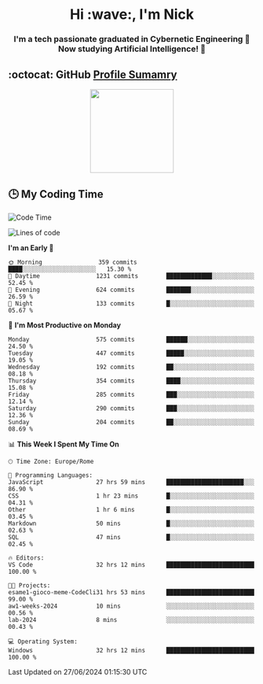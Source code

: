 <h1 align="center">Hi :wave:, I'm Nick</h1>

<h3 align="center">I'm a tech passionate graduated in Cybernetic Engineering 🤖<br>
Now studying Artificial Intelligence! 🧠</h3>


## :octocat: GitHub <a href="https://github.com/vn7n24fzkq/github-profile-summary-cards">Profile Sumamry</a>

<p align="center">
   <img style="height:170px;display:inline-block"  src="http://github-profile-summary-cards.vercel.app/api/cards/profile-details?username=CodeClimberNT&theme=github_dark" />
<!--    <img style="height:170px;display:inline-block"  src="http://github-profile-summary-cards.vercel.app/api/cards/repos-per-language?username=CodeClimberNT&theme=github_dark&exclude=" /> -->
</p>

 ## :clock3: My Coding Time 
 
<!--START_SECTION:waka-->
![Code Time](http://img.shields.io/badge/Code%20Time-338%20hrs%2047%20mins-blue)

![Lines of code](https://img.shields.io/badge/From%20Hello%20World%20I%27ve%20Written-2.8%20million%20lines%20of%20code-blue)

**I'm an Early 🐤** 

```text
🌞 Morning                359 commits         ████░░░░░░░░░░░░░░░░░░░░░   15.30 % 
🌆 Daytime                1231 commits        █████████████░░░░░░░░░░░░   52.45 % 
🌃 Evening                624 commits         ███████░░░░░░░░░░░░░░░░░░   26.59 % 
🌙 Night                  133 commits         █░░░░░░░░░░░░░░░░░░░░░░░░   05.67 % 
```
📅 **I'm Most Productive on Monday** 

```text
Monday                   575 commits         ██████░░░░░░░░░░░░░░░░░░░   24.50 % 
Tuesday                  447 commits         █████░░░░░░░░░░░░░░░░░░░░   19.05 % 
Wednesday                192 commits         ██░░░░░░░░░░░░░░░░░░░░░░░   08.18 % 
Thursday                 354 commits         ████░░░░░░░░░░░░░░░░░░░░░   15.08 % 
Friday                   285 commits         ███░░░░░░░░░░░░░░░░░░░░░░   12.14 % 
Saturday                 290 commits         ███░░░░░░░░░░░░░░░░░░░░░░   12.36 % 
Sunday                   204 commits         ██░░░░░░░░░░░░░░░░░░░░░░░   08.69 % 
```


📊 **This Week I Spent My Time On** 

```text
🕑︎ Time Zone: Europe/Rome

💬 Programming Languages: 
JavaScript               27 hrs 59 mins      ██████████████████████░░░   86.90 % 
CSS                      1 hr 23 mins        █░░░░░░░░░░░░░░░░░░░░░░░░   04.31 % 
Other                    1 hr 6 mins         █░░░░░░░░░░░░░░░░░░░░░░░░   03.45 % 
Markdown                 50 mins             █░░░░░░░░░░░░░░░░░░░░░░░░   02.63 % 
SQL                      47 mins             █░░░░░░░░░░░░░░░░░░░░░░░░   02.45 % 

🔥 Editors: 
VS Code                  32 hrs 12 mins      █████████████████████████   100.00 % 

🐱‍💻 Projects: 
esame1-gioco-meme-CodeCli31 hrs 53 mins      █████████████████████████   99.00 % 
aw1-weeks-2024           10 mins             ░░░░░░░░░░░░░░░░░░░░░░░░░   00.56 % 
lab-2024                 8 mins              ░░░░░░░░░░░░░░░░░░░░░░░░░   00.43 % 

💻 Operating System: 
Windows                  32 hrs 12 mins      █████████████████████████   100.00 % 
```


 Last Updated on 27/06/2024 01:15:30 UTC
<!--END_SECTION:waka-->

